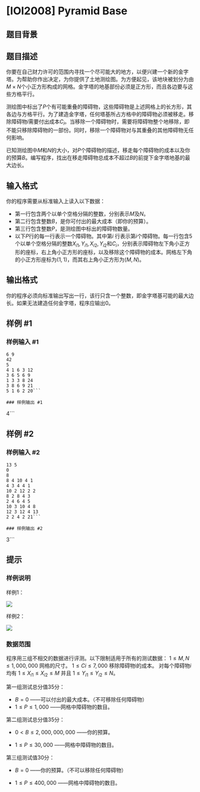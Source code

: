 # [IOI2008] Pyramid Base

## 题目背景



## 题目描述

你要在自己财力许可的范围内寻找一个尽可能大的地方，以便兴建一个新的金字塔。为帮助你作出决定，为你提供了土地测绘图。为方便起见，该地块被划分为由$M\times N$个小正方形构成的网格。金字塔的地基部份必须是正方形，而且各边要与这些方格平行。

测绘图中标出了$P$个有可能重叠的障碍物，这些障碍物是上述网格上的长方形，其各边与方格平行。为了建造金字塔，任何塔基所占方格中的障碍物必须被移走。移除障碍物$i$需要付出成本$C_i$。当移除一个障碍物时，需要将障碍物整个地移除，即不能只移除障碍物的一部份。同时，移除一个障碍物对与其重叠的其他障碍物无任何影响。

已知测绘图中$M$和$N$的大小，对$P$个障碍物的描述，移走每个障碍物的成本以及你的预算$B$。编写程序，找出在移走障碍物总成本不超过$B$的前提下金字塔地基的最大边长。 



## 输入格式

你的程序需要从标准输入上读入以下数据： 
- 第一行包含两个以单个空格分隔的整数，分别表示$M$及$N$。 
- 第二行包含整数$B$，是你可付出的最大成本（即你的预算）。 
- 第三行包含整数$P$，是测绘图中标出的障碍物数量。 
- 以下$P$行的每一行表示一个障碍物。其中第$i$ 行表示第$i$个障碍物。每一行包含$5$个以单个空格分隔的整数$X_{i1}, Y_{i1}, X_{i2}, Y_{i2}$和$C_i$，分别表示障碍物左下角小正方形的座标，右上角小正方形的座标，以及移除这个障碍物的成本。网格左下角的小正方形座标为$(1,1)$，而其右上角小正方形为$(M, N)$。 

## 输出格式

你的程序必须向标准输出写出一行，该行只含一个整数，即金字塔基可能的最大边长。如果无法建造任何金字塔，程序应输出0。 

## 样例 #1

### 样例输入 #1
```
6 9
42
5
4 1 6 3 12
3 6 5 6 9
1 3 3 8 24
3 8 6 9 21
5 1 6 2 20```

### 样例输出 #1

```
4```

## 样例 #2

### 样例输入 #2
```
13 5
0
8
8 4 10 4 1
4 3 4 4 1
10 2 12 2 2
8 2 8 4 3
2 4 6 4 5
10 3 10 4 8
12 3 12 4 13
2 2 4 2 21```

### 样例输出 #2

```
3```

## 提示

### 样例说明

样例1：

![](https://cdn.luogu.com.cn/upload/pic/20909.png )

样例2：

![](https://cdn.luogu.com.cn/upload/pic/20910.png )

### 数据范围

程序用三组不相交的数据进行评测。以下限制适用于所有的测试数据： $1 \leq M, N \leq 1,000,000$ 网格的尺寸。 $1 \leq Ci \leq 7,000$ 移除障碍物i的成本。 对每个障碍物$i$均有 $1 \leq X_{i1} \leq X_{i2} \leq M$ 并且 $1 \leq Y_{i1} \leq Y_{i2}\leq N$。 

第一组测试总分值35分： 

- $B = 0$ ——可以付出的最大成本。（不可移除任何障碍物）
- $1\leq P \leq 1,000$ ——网格中障碍物的数目。

第二组测试总分值35分：

- $0 < B \leq 2,000,000,000$ ——你的预算。

- $1\leq P \leq 30,000$ ——网格中障碍物的数目。 

第三组测试值30分：

- $B = 0$ ——你的预算。（不可以移除任何障碍物）

- $1\leq P \leq 400,000$ ——网格中障碍物的数目。 
